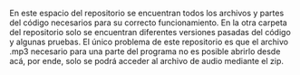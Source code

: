 En este espacio del repositorio se encuentran todos los archivos y partes del código necesarios para su correcto funcionamiento. 
En la otra carpeta del repositorio solo se encuentran diferentes versiones pasadas del código y algunas pruebas.
El único problema de este repositorio es que el archivo .mp3 necesario para una parte del programa no es posible abrirlo desde acá, por ende, solo se podrá acceder al archivo de audio mediante el zip.

